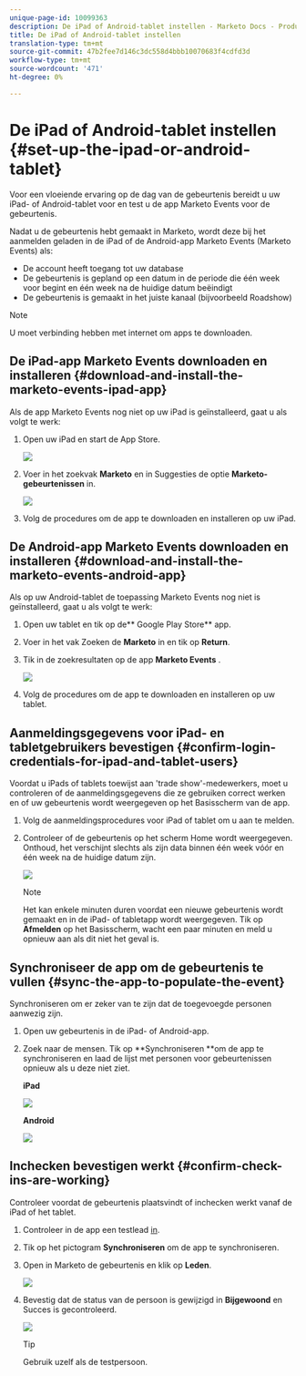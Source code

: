 ```yaml
---
unique-page-id: 10099363
description: De iPad of Android-tablet instellen - Marketo Docs - Productdocumentatie
title: De iPad of Android-tablet instellen
translation-type: tm+mt
source-git-commit: 47b2fee7d146c3dc558d4bbb10070683f4cdfd3d
workflow-type: tm+mt
source-wordcount: '471'
ht-degree: 0%

---
```



# De iPad of Android-tablet instellen {#set-up-the-ipad-or-android-tablet}

Voor een vloeiende ervaring op de dag van de gebeurtenis bereidt u uw iPad- of Android-tablet voor en test u de app Marketo Events voor de gebeurtenis.

Nadat u de gebeurtenis hebt gemaakt in Marketo, wordt deze bij het aanmelden geladen in de iPad of de Android-app Marketo Events (Marketo Events) als:

* De account heeft toegang tot uw database
* De gebeurtenis is gepland op een datum in de periode die één week voor begint en één week na de huidige datum beëindigt
* De gebeurtenis is gemaakt in het juiste kanaal (bijvoorbeeld Roadshow)

>[!NOTE]
>
>U moet verbinding hebben met internet om apps te downloaden.

## De iPad-app Marketo Events downloaden en installeren {#download-and-install-the-marketo-events-ipad-app}

Als de app Marketo Events nog niet op uw iPad is geïnstalleerd, gaat u als volgt te werk:

1. Open uw iPad en start de App Store.

   ![](assets/image2016-4-14-15-3a52-3a19.png)

1. Voer in het zoekvak **Marketo** en in Suggesties de optie **Marketo-gebeurtenissen** in.

   ![](assets/image2016-4-14-16-3a0-3a3.png)

1. Volg de procedures om de app te downloaden en installeren op uw iPad.

## De Android-app Marketo Events downloaden en installeren {#download-and-install-the-marketo-events-android-app}

Als op uw Android-tablet de toepassing Marketo Events nog niet is geïnstalleerd, gaat u als volgt te werk:

1. Open uw tablet en tik op de** Google Play Store** app.
1. Voer in het vak Zoeken de **Marketo** in en tik op **Return**.
1. Tik in de zoekresultaten op de app **Marketo Events** .

   ![](assets/image2016-4-15-14-3a42-3a11.png)

1. Volg de procedures om de app te downloaden en installeren op uw tablet.

## Aanmeldingsgegevens voor iPad- en tabletgebruikers bevestigen {#confirm-login-credentials-for-ipad-and-tablet-users}

Voordat u iPads of tablets toewijst aan &#39;trade show&#39;-medewerkers, moet u controleren of de aanmeldingsgegevens die ze gebruiken correct werken en of uw gebeurtenis wordt weergegeven op het Basisscherm van de app.

1. Volg de aanmeldingsprocedures voor iPad of tablet om u aan te melden.
1. Controleer of de gebeurtenis op het scherm Home wordt weergegeven. Onthoud, het verschijnt slechts als zijn data binnen één week vóór en één week na de huidige datum zijn.

   ![](assets/image2016-4-15-15-3a29-3a0.png)

   >[!NOTE]
   >
   >Het kan enkele minuten duren voordat een nieuwe gebeurtenis wordt gemaakt en in de iPad- of tabletapp wordt weergegeven. Tik op **Afmelden** op het Basisscherm, wacht een paar minuten en meld u opnieuw aan als dit niet het geval is.

## Synchroniseer de app om de gebeurtenis te vullen {#sync-the-app-to-populate-the-event}

Synchroniseren om er zeker van te zijn dat de toegevoegde personen aanwezig zijn.

1. Open uw gebeurtenis in de iPad- of Android-app.
1. Zoek naar de mensen. Tik op **Synchroniseren **om de app te synchroniseren en laad de lijst met personen voor gebeurtenissen opnieuw als u deze niet ziet.

   **iPad**

   ![](assets/image2016-4-12-14-3a25-3a13.png)

   **Android**

   ![](assets/screenshot-2016-04-15-14-14-08-sync-button.png)

## Inchecken bevestigen werkt {#confirm-check-ins-are-working}

Controleer voordat de gebeurtenis plaatsvindt of inchecken werkt vanaf de iPad of het tablet.

1. Controleer in de app een testlead [in](check-people-into-your-event-from-your-tablet.md).
1. Tik op het pictogram **Synchroniseren** om de app te synchroniseren.
1. Open in Marketo de gebeurtenis en klik op **Leden**.

   ![](assets/image2016-4-15-15-3a32-3a42.png)

1. Bevestig dat de status van de persoon is gewijzigd in **Bijgewoond** en Succes is gecontroleerd.

   ![](assets/image2016-4-18-14-3a11-3a36.png)

   >[!TIP]
   >
   >Gebruik uzelf als de testpersoon.

